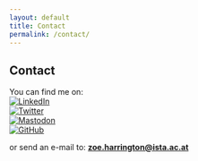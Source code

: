 ```yaml
---
layout: default
title: Contact
permalink: /contact/
---
```


## Contact


You can find me on:  
[![LinkedIn](https://img.shields.io/badge/LinkedIn-0077B5?style=for-the-badge&logo=linkedin&logoColor=white)](https://www.linkedin.com/in/zoeharrington/)  
[![Twitter](https://img.shields.io/badge/Twitter-1DA1F2?style=for-the-badge&logo=twitter&logoColor=white)](https://twitter.com/zoeharring10)  
[![Mastodon](https://img.shields.io/badge/Mastodon-your-username-green?logo=mastodon&logoColor=white&style=for-the-badge)](https://mastodon.social/@your-mastodon-username)  
[![GitHub](https://img.shields.io/badge/GitHub-gray?logo=github&logoColor=white&style=for-the-badge)](https://github.com/zpmh)  
  
or send an e-mail to: **zoe.harrington@ista.ac.at**


